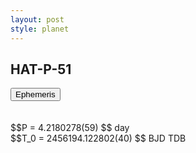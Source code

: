 ```yaml
---
layout: post
style: planet
---
```

<script src="../js/planets.js"></script>

## HAT-P-51

<!-- Tab links -->
<div class="tab">
<button class="tablinks" onclick="openCity(event, 'Ephemeris')">Ephemeris</button>
</div>

<!-- Tab content -->
<div id="Ephemeris" class="tabcontent" markdown="1">
<br/><br/>
$$P = 4.2180278(59) $$ day <br/>
$$T_0 = 2456194.122802(40) $$ BJD TDB
<br/><br/>
<br/><br/>
</div>



<script src="../js/tabs.js"></script>


